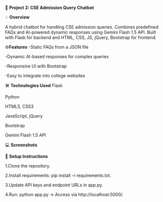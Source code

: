 🤖 **Project 2: CSE Admission Query Chatbot**

💡 **Overview**

A hybrid chatbot for handling CSE admission queries. Combines predefined FAQs and AI-powered dynamic responses using Gemini Flash 1.5 API. Built with Flask for backend and HTML, CSS, JS, jQuery, Bootstrap for frontend.

⚙️**Features**
-Static FAQs from a JSON file

-Dynamic AI-based responses for complex queries

-Responsive UI with Bootstrap

-Easy to integrate into college websites

🛠️ **Technologies Used**
Flask

Python

HTML5, CSS3

JavaScript, jQuery

Bootstrap

Gemini Flash 1.5 API

💻 **Screenshots**


🚀 **Setup Instructions**

1.Clone the repository.

2.Install requirements: pip install -r requirements.txt.

3.Update API keys and endpoint URLs in app.py.

4.Run: python app.py → Access via http://localhost:5000/.
